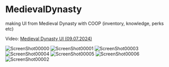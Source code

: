 # MedievalDynasty
 making UI from Medieval Dynasty with COOP (inventory, knowledge, perks etc)

Video: <a href="https://youtu.be/rmvkUA3AKrw"> Medieval Dynasty UI (09.07.2024) </a>

![ScreenShot00000](https://github.com/Endersik4/MedievalDynasty/assets/131354098/f822154e-cafa-4f08-b205-8b0107bd1ec6)
![ScreenShot00001](https://github.com/Endersik4/MedievalDynasty/assets/131354098/d0a7b589-53d1-433c-9ae9-371fb659cfbb)
![ScreenShot00003](https://github.com/Endersik4/MedievalDynasty/assets/131354098/b575b7e0-d5d8-4b87-ae07-15e43a729264)
![ScreenShot00004](https://github.com/Endersik4/MedievalDynasty/assets/131354098/1c381fc5-a4f4-48b6-874f-0d0d5789dc8e)
![ScreenShot00005](https://github.com/Endersik4/MedievalDynasty/assets/131354098/be113ee4-6790-48d5-acbd-35cccfa41566)
![ScreenShot00006](https://github.com/Endersik4/MedievalDynasty/assets/131354098/6fe26ba4-b817-457c-bd43-04ebad5274c1)
![ScreenShot00002](https://github.com/Endersik4/MedievalDynasty/assets/131354098/f2606099-cc02-4db3-b481-9e896991ee62)
